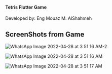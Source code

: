 #### Tetris Flutter Game

Developed by: Eng Mouaz M. AlShahmeh


## ScreenShots from Game

![WhatsApp Image 2022-04-28 at 3 51 16 AM-2](https://user-images.githubusercontent.com/86870601/165654719-28baee7c-5a6f-443f-93b0-2ad67188e992.jpeg)

![WhatsApp Image 2022-04-28 at 3 51 16 AM](https://user-images.githubusercontent.com/86870601/165654730-7b1ccd36-0b89-4d58-b4fa-cc6fa7b0bee5.jpeg)

![WhatsApp Image 2022-04-28 at 3 51 17 AM](https://user-images.githubusercontent.com/86870601/165654746-f60e4643-d2f2-48be-ab4f-0eb88c6ef7aa.jpeg)

